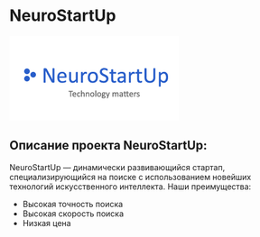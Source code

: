 # NeuroStartUp

![](neuroStartUP_LOGO1.png)

## Описание проекта NeuroStartUp:
NeuroStartUp — динамически развивающийся стартап, специализирующийся на поиске с использованием новейших технологий искусственного интеллекта. Наши преимущества:

- Высокая точность поиска
- Высокая скорость поиска
- Низкая цена